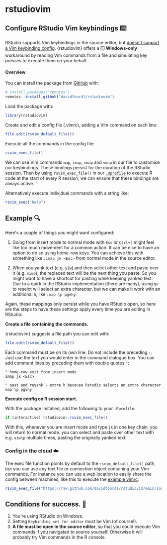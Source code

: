 # rstudiovim

<!-- badges: start -->
<!-- badges: end -->

## Configure RStudio Vim keybindings ⌨️

RStudio supports Vim keybindings in the source editor, but 
[doesn't support a Vim keybinding config](https://github.com/rstudio/rstudio/issues/7350).
{rstudiovim} offers a 🪟 **Windows-only** workaround by reading Vim commands from 
a file and simulating key presses to execute them on your behalf.

#### Overview
You can install the package  from
[GitHub](https://github.com/) with:

``` r
# install.packages("remotes")
remotes::install_github("davidfoord1/rstudiovim")
```

Load the package with:

``` r
library(rstudiovim)
```

Create and edit a config file (.vimrc), adding a Vim command on each line:

``` r
file.edit(rsvim_default_file())
```

Execute all the commands in the config file:

```r
rsvim_exec_file()
```

We can use Vim commands `map`, `imap`, `nmap` and `vmap` in our file to 
customise our keybindings. These bindings persist for the duration of the 
RStudio session. Then by using `rsvim_exec_file()` in our 
[`.Rprofile`](https://www.rdocumentation.org/packages/base/versions/3.6.2/topics/Startup) 
to execute R code at the start of every R session, we can ensure that these 
bindings are always active.

Alternatively execute individual commands with a string like:

```r
rsvim_exec("help")
```

## Example 🔍

Here's a couple of things you might want configured:

1. Going from insert mode to normal mode with `Esc` or `Ctrl+[` might feel like
too much movement for a common action. It can be nice to have an option to do so
using home-row keys. You can achieve this with something like `:imap jk <Esc>`
from normal mode in the source editor.

2. When you yank text (e.g. `yiw`) and then select other text and paste over it
(e.g. `viwp`), the replaced text will be the next thing you paste. So you might
want to have a shortcut for pasting while keeping yanked text. Due to a quirk in
the RStudio implementation (there are many), using `gv` to reselct will select
an extra character, but we can make it work with an additional `h`, like `:map
\p pgvhy`.

Again, these mappings only persist while you have RStudio open, so here are the
steps to have these settings apply every time you are editing in RStudio:

**Create a file containing the commands.** 

{rstudiovim} suggests a file path you can edit with:

```r
file.edit(rsvim_default_file())
```

Each command must be on its own line. Do not include the preceding `:`. Just use
the text you would enter in the command dialogue box. You can add comment lines
by preceding them with double quotes `"`:

```vim
" home-row exit from insert mode
imap jk <Esc>

" past and reyank - extra h because Rstudio selects an extra character
map \p pgvhy

```

**Execute config on R session start.** 

With the package installed, add the following to your `.Rprofile`:

```r
if (interactive) rstudiovim::rsvim_exec_file()
```

With this, whenever you are insert mode and type `jk` in one key chain, you will
return to normal mode.  you can select and paste over other text with e.g.
`viw\p` multiple times, pasting the originally yanked text.

### Config in the cloud ☁️

The exec file function points by default to the `rsvim_default_file()` path, 
but you can use any text file or connection object containing your Vim commands.
For instance you can use a web location to easily share the config between
machines, like this to execute the [example vimrc](https://github.com/davidfoord1/rstudiovim/blob/main/inst/example.vimrc):

```r
rsvim_exec_file("https://raw.github.com/davidfoord1/rstudiovim/main/inst/example.vimrc")
```

## Conditions for success. 📃

1. You're using RStudio on Windows.
2. Setting `Keybinding set for editor` must be Vim (of course!).
3. **A file must be open in the source editor**, so that you could execute Vim 
commands if you navigated to source yourself. Otherwise it will probably 
try Vim commands in the R console.

